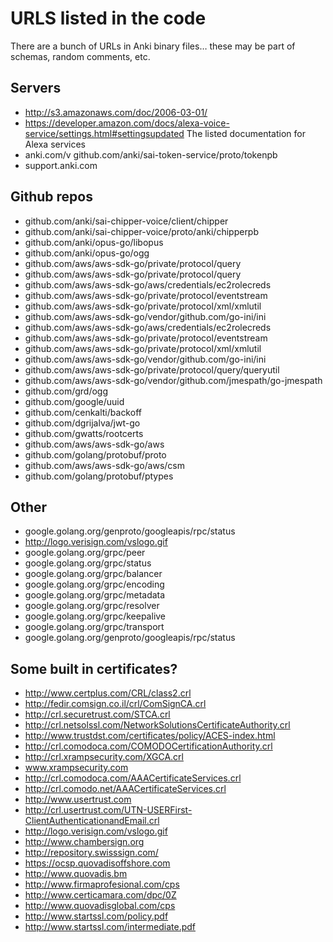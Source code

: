 # URLS listed in the code
There are a bunch of URLs in Anki binary files…  these may be part of schemas, random comments, etc.

## Servers
- http://s3.amazonaws.com/doc/2006-03-01/
- https://developer.amazon.com/docs/alexa-voice-service/settings.html#settingsupdated	The listed documentation for Alexa services
- anki.com/v github.com/anki/sai-token-service/proto/tokenpb
- support.anki.com

## Github repos

- github.com/anki/sai-chipper-voice/client/chipper
- github.com/anki/sai-chipper-voice/proto/anki/chipperpb
- github.com/anki/opus-go/libopus
- github.com/anki/opus-go/ogg
- github.com/aws/aws-sdk-go/private/protocol/query
- github.com/aws/aws-sdk-go/private/protocol/query
- github.com/aws/aws-sdk-go/aws/credentials/ec2rolecreds
- github.com/aws/aws-sdk-go/private/protocol/eventstream
- github.com/aws/aws-sdk-go/private/protocol/xml/xmlutil
- github.com/aws/aws-sdk-go/vendor/github.com/go-ini/ini
- github.com/aws/aws-sdk-go/aws/credentials/ec2rolecreds
- github.com/aws/aws-sdk-go/private/protocol/eventstream
- github.com/aws/aws-sdk-go/private/protocol/xml/xmlutil
- github.com/aws/aws-sdk-go/vendor/github.com/go-ini/ini
- github.com/aws/aws-sdk-go/private/protocol/query/queryutil
- github.com/aws/aws-sdk-go/vendor/github.com/jmespath/go-jmespath
- github.com/grd/ogg
- github.com/google/uuid
- github.com/cenkalti/backoff
- github.com/dgrijalva/jwt-go
- github.com/gwatts/rootcerts
- github.com/aws/aws-sdk-go/aws
- github.com/golang/protobuf/proto
- github.com/aws/aws-sdk-go/aws/csm
- github.com/golang/protobuf/ptypes

## Other
- google.golang.org/genproto/googleapis/rpc/status
- http://logo.verisign.com/vslogo.gif
- google.golang.org/grpc/peer
- google.golang.org/grpc/status
- google.golang.org/grpc/balancer
- google.golang.org/grpc/encoding
- google.golang.org/grpc/metadata
- google.golang.org/grpc/resolver
- google.golang.org/grpc/keepalive
- google.golang.org/grpc/transport
- google.golang.org/genproto/googleapis/rpc/status

## Some built in certificates?
- http://www.certplus.com/CRL/class2.crl
- http://fedir.comsign.co.il/crl/ComSignCA.crl
- http://crl.securetrust.com/STCA.crl
- http://crl.netsolssl.com/NetworkSolutionsCertificateAuthority.crl
- http://www.trustdst.com/certificates/policy/ACES-index.html
- http://crl.comodoca.com/COMODOCertificationAuthority.crl
- http://crl.xrampsecurity.com/XGCA.crl
- www.xrampsecurity.com
- http://crl.comodoca.com/AAACertificateServices.crl
- http://crl.comodo.net/AAACertificateServices.crl
- http://www.usertrust.com
- http://crl.usertrust.com/UTN-USERFirst-ClientAuthenticationandEmail.crl
- http://logo.verisign.com/vslogo.gif
- http://www.chambersign.org
- http://repository.swisssign.com/
- https://ocsp.quovadisoffshore.com
- http://www.quovadis.bm
- http://www.firmaprofesional.com/cps
- http://www.certicamara.com/dpc/0Z
- http://www.quovadisglobal.com/cps
- http://www.startssl.com/policy.pdf
- http://www.startssl.com/intermediate.pdf
